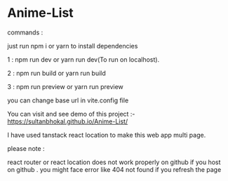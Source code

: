 # Anime-List

commands : 

just run npm i or yarn to install dependencies 

1 : npm run dev or yarn run dev(To run on localhost). 

2 : npm run build or yarn run build

3 : npm run preview or yarn run preview


you can change base url in vite.config file


You can visit and see demo of this project :- https://sultanbhokal.github.io/Anime-List/

I have used tanstack react location to make this web app multi page. 

please note : 

react router or react location does not work properly on github if you host on github .
you might face error like 404 not found if you refresh the page
